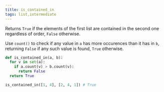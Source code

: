 ```yaml
---
title: is_contained_in
tags: list,intermediate
---
```


Returns `True` if the elements of the first list are contained in the second one regardless of order, `False` otherwise.


Use `count()` to check if any value in `a` has more occurences than it has in `b`, returning `False` if any such value is found, `True` otherwise.


```py
def is_contained_in(a, b):
  for v in set(a):
    if a.count(v) > b.count(v):
      return False
  return True
```

```py
is_contained_in([1, 4], [2, 4, 1]) # True
```
